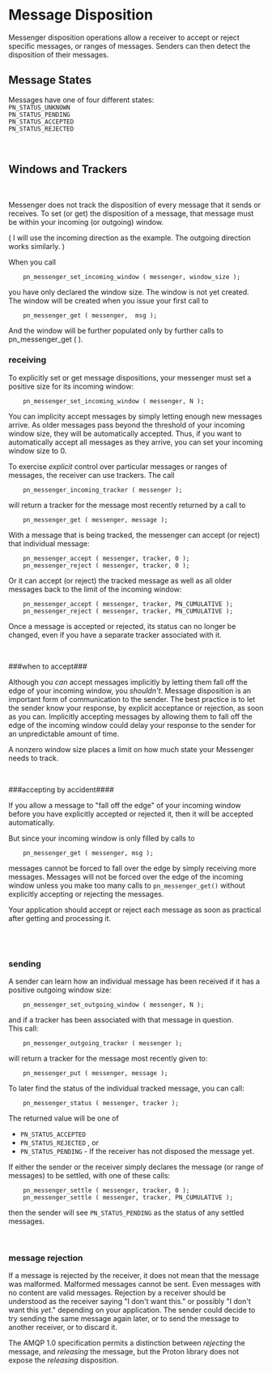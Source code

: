 Message Disposition
===============================


Messenger disposition operations allow a receiver to accept or
reject specific messages, or ranges of messages.  Senders can
then detect the disposition of their messages.


Message States
---------------------------

Messages have one of four different states:  
        `PN_STATUS_UNKNOWN`  
        `PN_STATUS_PENDING`  
        `PN_STATUS_ACCEPTED`  
        `PN_STATUS_REJECTED`  

<br/>


Windows and Trackers
----------------------------

<br/>

Messenger does not track the disposition of every message that
it sends or receives.  To set (or get) the disposition of a 
message, that message must be within your incoming (or outgoing)
window.

( I will use the incoming direction as the example.  The outgoing
direction works similarly. )

When you call
  
        pn_messenger_set_incoming_window ( messenger, window_size );

you have only declared the window size.  The window is not yet
created.  The window will be created when you issue your first
call to 

        pn_messenger_get ( messenger,  msg );

And the window will be further populated only by further calls to
pn_messenger_get ( ).







### receiving ###

To explicitly set or get message dispositions, your messenger
must set a positive size for its incoming window:

        pn_messenger_set_incoming_window ( messenger, N );

You can implicity accept messages by simply letting enough
new messages arrive.  As older messages pass beyond the threshold
of your incoming window size, they will be automatically
accepted.  Thus, if you want to automatically accept all
messages as they arrive, you can set your incoming window
size to 0.

To exercise _explicit_ control over particular messages or ranges
of messages, the receiver can use trackers. The call

        pn_messenger_incoming_tracker ( messenger );

will return a tracker for the message most recently returned
by a call to

        pn_messenger_get ( messenger, message );
With a message that is being tracked, the messenger can accept
(or reject) that individual message:

        pn_messenger_accept ( messenger, tracker, 0 );
        pn_messenger_reject ( messenger, tracker, 0 );

Or it can accept (or reject) the tracked message as well as all older
messages back to the limit of the incoming window:

        pn_messenger_accept ( messenger, tracker, PN_CUMULATIVE );
        pn_messenger_reject ( messenger, tracker, PN_CUMULATIVE );

Once a message is accepted or rejected, its status can no longer
be changed, even if you have a separate tracker associated with it.



<br/>

###when to accept###

Although you _can_ accept messages implicitly by letting them fall 
off the edge of your incoming window, you _shouldn't_.  Message
disposition is an important form of communication to the sender.
The best practice is to let the sender know your response, by 
explicit acceptance or rejection, as soon as you can.  Implicitly 
accepting messages by allowing them to fall off the edge of the 
incoming window could delay your response to the sender for an 
unpredictable amount of time.

A nonzero window size places a limit on
how much state your Messenger needs to track.

<br/>

###accepting by accident####

If you allow a message to "fall off the edge" of your incoming 
window before you have explicitly accepted or rejected it, then
it will be accepted automatically.

But since your incoming window is only filled by calls to 

        pn_messenger_get ( messenger, msg );

messages cannot be forced to fall over the edge by simply 
receiving more messages.  Messages will not be forced over the
edge of the incoming window unless you make too many calls to
`pn_messenger_get()` without explicitly accepting or rejecting 
the messages.

Your application should accept or reject each message as soon 
as practical after getting and processing it.




<br/>
<br/>
   


### sending ###

A sender can learn how an individual message has been received
if it has a positive outgoing window size:

        pn_messenger_set_outgoing_window ( messenger, N );

and if a tracker has been associated with that message in question.  
This call:

        pn_messenger_outgoing_tracker ( messenger );

will return a tracker for the message most recently given to:

        pn_messenger_put ( messenger, message );

To later find the status of the individual tracked message, you can call:

        pn_messenger_status ( messenger, tracker );

The returned value will be one of

* `PN_STATUS_ACCEPTED`
* `PN_STATUS_REJECTED` , or
* `PN_STATUS_PENDING` - If the receiver has not disposed the message yet.  


If either the sender or the receiver simply declares the message (or range of messages) to
be settled, with one of these calls:

        pn_messenger_settle ( messenger, tracker, 0 );
        pn_messenger_settle ( messenger, tracker, PN_CUMULATIVE );

then the sender will see `PN_STATUS_PENDING` as the status of any
settled messages.

<br/>


### message rejection ###
If a message is rejected by the receiver, it does not mean that
the message was malformed.  Malformed messages cannot be sent.
Even messages with no content are valid messages.
Rejection by a receiver should be understood as the receiver
saying "I don't want this." or possibly  "I don't want this _yet_." 
depending on your application.
The sender could decide to try sending the same message again later, 
or to send the message to another receiver, or to discard it.

The AMQP 1.0 specification permits a distinction
between _rejecting_ the message, and _releasing_ the message,
but the Proton library does not expose the _releasing_ 
disposition.





